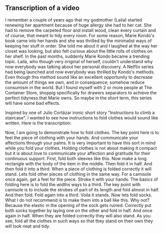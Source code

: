 ## Transcription of a video

I remember a couple of years ago that my godmother (Laila) started renewing her apartment because of huge allergy she had to her cat. She had to remove the carpeted floor and install wood, clean every curtain and of course, that meant to tidy every room. 
For some reason, Marie Kondo's book came into her hands and she was thrilled by the minimalist ways of keeping her stuff in order. 
She told me about it and I laughed at the way her closet was looking, but also felt curious about the little rolls of clothes on her shelf.
In the past months, suddenly Marie Kondo became a trending topic. Laila, who though very original of herself, couldn't understand why now everybody was talking about her personal discovery. 
A Netflix series had being launched and now everybody was thrilled by Kondo's methods. 
Even though this method sound like an excellent opportunity to decrease the amount of things we own, and in consequence, somehow reduce consumism in the world. 
But I found myself with 2 or more people at The Container Store, shoppig specifically for drawers separators to achieve the perfect tidyness that Marie owns.
So maybe in the short term, this series will have some bad effects. 

Inspired by one of Julio Cortázar ironic short story "Instructions to climb a staircase", I wanted to see how instructions to fold clothes would sound like written. 
Here is the transcription: 

Now, I am going to demonstrate how to fold clothes. The key point here is to feel the piece of clothing with your hands. And communicate your affections through your palms. It is very important to have this sort in mind while you fold your clothes. Holding clothes is not about making it compact but it is about love to communicate your affection and gratitude for their continuous support. First, fold both sleeves like this. Now make a long rectangle with the body of the item in the middle. Then fold it in half. And then fold it into a third. When a piece of clothing is folded correctly it will stand. Lets fold other pieces of clothing in the same way. For a camisole once again, get a feel for the piece. Stroke it with your hands. The basics of folding here is to fold the widths ways to a third. The key point with camisole is to include the strobes of part of its length and fold almost in half. And then fold. Fold again into a third. Voila it stands. Now lets fold socks. What I do not recommend is to make them into a ball like this. Why not? Because the elastic in the opening of the sock gets ruined. Correctly put both socks together by laying one on the other and fold in half. And once again in half. When they are folded correctly they will also stand. As you see, fold all the clothes in such ways so that they stand on their own they will look neat and tidy.
